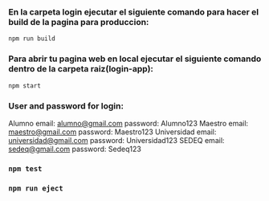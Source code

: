 ### En la carpeta login ejecutar el siguiente comando para hacer el build de la pagina para produccion:
`npm run build`

### Para abrir tu pagina web en local ejecutar el siguiente comando dentro de la carpeta raiz(login-app):
`npm start`

### User and password for login:
Alumno
  email:
    alumno@gmail.com
  password:
    Alumno123
Maestro
  email:
    maestro@gmail.com
  password:
    Maestro123
Universidad
  email:
    universidad@gmail.com
  password:
    Universidad123
SEDEQ
  email:
    sedeq@gmail.com
  password:
    Sedeq123

### `npm test`

### `npm run eject`
